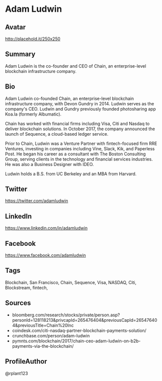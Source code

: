 # Adam Ludwin

## Avatar
http://placehold.it/250x250

## Summary
Adam Ludwin is the co-founder and CEO of Chain, an enterprise-level blockchain infrastructure company.

## Bio
Adam Ludwin co-founded Chain, an enterprise-level blockchain infrastructure company, with Devon Gundry in 2014. Ludwin serves as the company's CEO. Ludwin and Gundry previously founded photosharing app Koa.la (formerly Albumatic).

Chain has worked with financial firms including Visa, Citi and Nasdaq to deliver blockchain solutions. In October 2017, the company announced the launch of Sequence, a cloud-based ledger service.

Prior to Chain, Ludwin was a Venture Partner with fintech-focused firm RRE Ventures, investing in companies including Vine, Slack, Kik, and Paperless Post. He began his career as a consultant with The Boston Consulting Group, serving clients in the technology and financial services industries. He was also a Business Designer with IDEO. 

Ludwin holds a B.S. from UC Berkeley and an MBA from Harvard.

## Twitter
https://twitter.com/adamludwin

## LinkedIn
https://www.linkedin.com/in/adamludwin

## Facebook
https://www.facebook.com/adamludwin

## Tags
Blockchain, San Francisco, Chain, Sequence, Visa, NASDAQ, Citi, Blockstream, fintech,

## Sources
- bloomberg.com/research/stocks/private/person.asp?personId=128118213&privcapId=265476404&previousCapId=265476404&previousTitle=Chain%20Inc
- coindesk.com/citi-nasdaq-partner-blockchain-payments-solution/
- crunchbase.com/person/adam-ludwin
- pymnts.com/blockchain/2017/chain-ceo-adam-ludwin-on-b2b-payments-via-the-blockchain/

## ProfileAuthor
@rplant123
